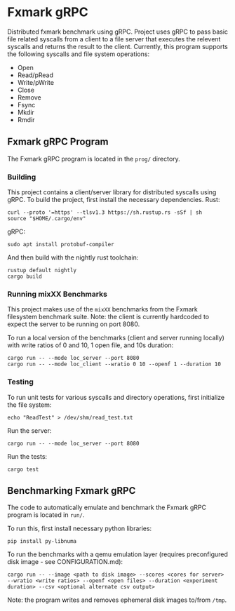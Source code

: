 # Fxmark gRPC

Distributed fxmark benchmark using gRPC. Project uses gRPC to pass basic file related syscalls from a client to a file server that executes the relevent syscalls and returns the result to the client. Currently, this program supports the following syscalls and file system operations:

- Open
- Read/pRead
- Write/pWrite
- Close
- Remove
- Fsync
- Mkdir
- Rmdir

## Fxmark gRPC Program

The Fxmark gRPC program is located in the ```prog/``` directory.

### Building

This project contains a client/server library for distributed syscalls using gRPC. To build the project, first install the necessary dependencies.
Rust:
```
curl --proto '=https' --tlsv1.3 https://sh.rustup.rs -sSf | sh
source "$HOME/.cargo/env"
```
gRPC:
```
sudo apt install protobuf-compiler
```
And then build with the nightly rust toolchain:
```
rustup default nightly
cargo build
```

### Running mixXX Benchmarks

This project makes use of the ```mixXX``` benchmarks from the Fxmark filesystem benchmark suite. Note: the client is currently hardcoded to expect the server to be running on port 8080.

To run a local version of the benchmarks (client and server running locally) with write ratios of 0 and 10, 1 open file, and 10s duration:
```
cargo run -- --mode loc_server --port 8080 
cargo run -- --mode loc_client --wratio 0 10 --openf 1 --duration 10
```

### Testing

To run unit tests for various syscalls and directory operations, first initialize the file system:
```
echo "ReadTest" > /dev/shm/read_test.txt
```
Run the server:
```
cargo run -- --mode loc_server --port 8080
```
Run the tests:
```
cargo test
```

## Benchmarking Fxmark gRPC

The code to automatically emulate and benchmark the Fxmark gRPC program is located in ```run/```.

To run this, first install necessary python libraries:

```
pip install py-libnuma
```

To run the benchmarks with a qemu emulation layer (requires preconfigured disk image - see CONFIGURATION.md):
```
cargo run -- --image <path to disk image> --scores <cores for server> --wratio <write ratios> --openf <open files> --duration <experiment duration> --csv <optional alternate csv output>
```
Note: the program writes and removes ephemeral disk images to/from ```/tmp```.
